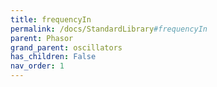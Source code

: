 ```yaml
---
title: frequencyIn
permalink: /docs/StandardLibrary#frequencyIn
parent: Phasor
grand_parent: oscillators
has_children: False
nav_order: 1
---
```

